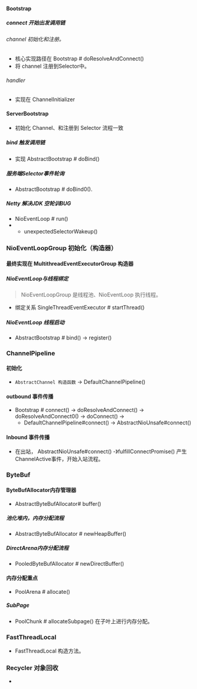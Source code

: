 #### Bootstrap 
##### connect 开始出发调用链
###### channel 初始化和注册。
- 核心实现路径在 Bootstrap # doResolveAndConnect()
- 将 channel 注册到Selector中。
###### handler
- 实现在 ChannelInitializer

#### ServerBootstrap 
- 初始化 Channel、和注册到 Selector 流程一致
##### bind 触发调用链
- 实现 AbstractBootstrap # doBind()

##### 服务端Selector事件轮询 
- AbstractBootstrap # doBind0().

##### Netty 解决JDK 空轮训BUG
- NioEventLoop # run() 
- - unexpectedSelectorWakeup() 



### NioEventLoopGroup 初始化（构造器）
#### 最终实现在 MultithreadEventExecutorGroup 构造器
##### NioEventLoop与线程绑定
> NioEventLoopGroup 是线程池、NioEventLoop 执行线程。
- 绑定关系 SingleThreadEventExecutor # startThread()

##### NioEventLoop 线程启动
- AbstractBootstrap # bind() -> register()



### ChannelPipeline
#### 初始化
- `AbstractChannel 构造函数` -> DefaultChannelPipeline() 

#### outbound 事件传播
- Bootstrap # connect() -> doResolveAndConnect() -> doResolveAndConnect0() -> doConnect() -> 
    - DefaultChannelPipeline#connect() -> AbstractNioUnsafe#connect()  
 
#### Inbound 事件传播
- 在出站， AbstractNioUnsafe#connect() -》fulfillConnectPromise() 产生ChannelActive事件，开始入站流程。

### ByteBuf
#### ByteBufAllocator内存管理器
- AbstractByteBufAllocator# buffer()

##### 池化堆内，内存分配流程
- AbstractByteBufAllocator # newHeapBuffer()

##### DirectArena内存分配流程
- PooledByteBufAllocator # newDirectBuffer()

#### 内存分配重点
- PoolArena # allocate()

##### SubPage
- PoolChunk # allocateSubpage() 在子叶上进行内存分配。

### FastThreadLocal
- FastThreadLocal 构造方法。
### Recycler 对象回收
- 
